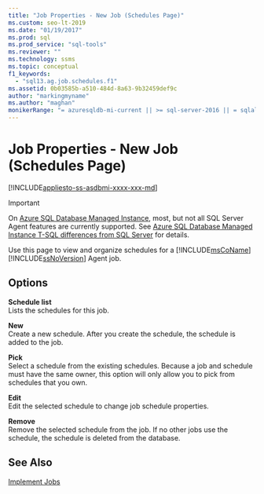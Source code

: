 ```yaml
---
title: "Job Properties - New Job (Schedules Page)"
ms.custom: seo-lt-2019
ms.date: "01/19/2017"
ms.prod: sql
ms.prod_service: "sql-tools"
ms.reviewer: ""
ms.technology: ssms
ms.topic: conceptual
f1_keywords: 
  - "sql13.ag.job.schedules.f1"
ms.assetid: 0b03585b-a510-484d-8a63-9b32459def9c
author: "markingmyname"
ms.author: "maghan"
monikerRange: "= azuresqldb-mi-current || >= sql-server-2016 || = sqlallproducts-allversions"
---
```

# Job Properties - New Job (Schedules Page)
[!INCLUDE[appliesto-ss-asdbmi-xxxx-xxx-md](../../includes/appliesto-ss-asdbmi-xxxx-xxx-md.md)]

> [!IMPORTANT]  
> On [Azure SQL Database Managed Instance](https://docs.microsoft.com/azure/sql-database/sql-database-managed-instance), most, but not all SQL Server Agent features are currently supported. See [Azure SQL Database Managed Instance T-SQL differences from SQL Server](https://docs.microsoft.com/azure/sql-database/sql-database-managed-instance-transact-sql-information#sql-server-agent) for details.

Use this page to view and organize schedules for a [!INCLUDE[msCoName](../../includes/msconame_md.md)] [!INCLUDE[ssNoVersion](../../includes/ssnoversion-md.md)] Agent job.  
  
## Options  
**Schedule list**  
Lists the schedules for this job.  
  
**New**  
Create a new schedule. After you create the schedule, the schedule is added to the job.  
  
**Pick**  
Select a schedule from the existing schedules. Because a job and schedule must have the same owner, this option will only allow you to pick from schedules that you own.  
  
**Edit**  
Edit the selected schedule to change job schedule properties.  
  
**Remove**  
Remove the selected schedule from the job. If no other jobs use the schedule, the schedule is deleted from the database.  
  
## See Also  
[Implement Jobs](../../ssms/agent/implement-jobs.md)  
  
